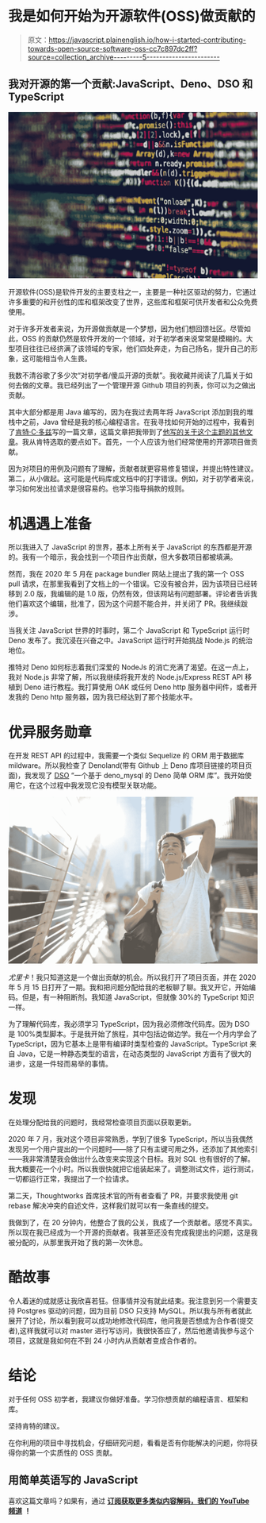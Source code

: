 # 我是如何开始为开源软件(OSS)做贡献的

> 原文：<https://javascript.plainenglish.io/how-i-started-contributing-towards-open-source-software-oss-cc7c897dc2ff?source=collection_archive---------5----------------------->

## 我对开源的第一个贡献:JavaScript、Deno、DSO 和 TypeScript

![](img/e13cfbdae35e1dfc1b9099bb35c257db.png)

开源软件(OSS)是软件开发的主要支柱之一，主要是一种社区驱动的努力，它通过许多重要的和开创性的库和框架改变了世界，这些库和框架可供开发者和公众免费使用。

对于许多开发者来说，为开源做贡献是一个梦想，因为他们想回馈社区。尽管如此，OSS 的贡献仍然是软件开发的一个领域，对于初学者来说常常是模糊的。大型项目往往已经挤满了该领域的专家，他们四处奔走，为自己扬名，提升自己的形象，这可能相当令人生畏。

我数不清谷歌了多少次“对初学者/傻瓜开源的贡献”。我收藏并阅读了几篇关于如何去做的文章。我已经列出了一个管理开源 Github 项目的列表，你可以为之做出贡献。

其中大部分都是用 Java 编写的，因为在我过去两年将 JavaScript 添加到我的堆栈中之前，Java 曾经是我的核心编程语言。在我寻找如何开始的过程中，我看到了[肯特·C·多兹](https://kentcdodds.com/blog/first-timers-only)写的一篇文章，这篇文章把我带到了[他写的关于这个主题的其他文章](https://kentcdodds.com/blog/what-open-source-project-should-i-contribute-to)。我从肯特选取的要点如下。首先，一个人应该为他们经常使用的开源项目做贡献。

因为对项目的用例及问题有了理解，贡献者就更容易修复错误，并提出特性建议。第二，从小做起。这可能是代码库或文档中的打字错误。例如，对于初学者来说，学习如何发出拉请求是很容易的。也学习指导捐款的规则。

# 机遇遇上准备

所以我进入了 JavaScript 的世界，基本上所有关于 JavaScript 的东西都是开源的。我有一个暗示，我会找到一个项目作出贡献，但大多数项目都被填满。

然而，我在 2020 年 5 月在 package bundler 网站上提出了我的第一个 OSS pull 请求，在那里我看到了文档上的一个错误。它没有被合并，因为该项目已经转移到 2.0 版，我编辑的是 1.0 版，仍然有效，但该网站有问题部署。评论者告诉我他们喜欢这个编辑，批准了，因为这个问题不能合并，并关闭了 PR。我继续跋涉。

当我关注 JavaScript 世界的时事时，第二个 JavaScript 和 TypeScript 运行时 Deno 发布了。我沉浸在兴奋之中。JavaScript 运行时开始挑战 Node.js 的统治地位。

推特对 Deno 如何标志着我们深爱的 NodeJs 的消亡充满了渴望。在这一点上，我对 Node.js 非常了解，所以我继续将我开发的 Node.js/Express REST API 移植到 Deno 进行教程。我打算使用 OAK 或任何 Deno http 服务器中间件，或者开发我的 Deno http 服务器，因为我已经达到了那个技能水平。

# 优异服务勋章

在开发 REST API 的过程中，我需要一个类似 Sequelize 的 ORM 用于数据库 mildware。所以我检查了 Denoland(带有 Github 上 Deno 库项目链接的项目页面)，我发现了 [DSO](https://github.com/manyuanrong/dso) “一个基于 deno_mysql 的 Deno 简单 ORM 库”。我开始使用它，在这个过程中我发现它没有模型关联功能。

![](img/68f0a43027bd7861604e4749102158e2.png)

*尤里卡*！我只知道这是一个做出贡献的机会。所以我打开了项目页面，并在 2020 年 5 月 15 日打开了一期。我和把问题分配给我的老板聊了聊。我叉开它，开始编码。但是，有一种阻断剂。我知道 JavaScript，但就像 30%的 TypeScript 知识一样。

为了理解代码库，我必须学习 TypeScript，因为我必须修改代码库。因为 DSO 是 100%类型脚本。于是我开始了旅程，其中包括边做边学。我在一个月内学会了 TypeScript，因为它基本上是带有编译时类型检查的 JavaScript。TypeScript 来自 Java，它是一种静态类型的语言，在动态类型的 JavaScript 方面有了很大的进步，这是一件轻而易举的事情。

# 发现

在处理分配给我的问题时，我经常检查项目页面以获取更新。

2020 年 7 月，我对这个项目非常熟悉，学到了很多 TypeScript，所以当我偶然发现另一个用户提出的一个问题时——除了只有主键可用之外，还添加了其他索引——我非常清楚我会做出什么改变来实现这个目标。我对 SQL 也有很好的了解。我大概要花一个小时。所以我很快就把它组装起来了。调整测试文件，运行测试，一切都运行正常，我提出了一个拉请求。

第二天，Thoughtworks 首席技术官的所有者查看了 PR，并要求我使用 git rebase 解决冲突的自述文件，这样我们就可以有一条直线的提交。

我做到了，在 20 分钟内，他整合了我的公关，我成了一个贡献者。感觉不真实。所以现在我已经成为一个开源的贡献者。我甚至还没有完成我提出的问题，这是我被分配的，从那里我开始了我的第一次休息。

# 酷故事

令人着迷的成就感让我欣喜若狂。但事情并没有就此结束。我注意到另一个需要支持 Postgres 驱动的问题，因为目前 DSO 只支持 MySQL。所以我与所有者就此展开了讨论，所以看到我可以成功地修改代码库，他问我是否想成为合作者(提交者),这样我就可以对 master 进行写访问，我很快答应了，然后他邀请我参与这个项目，这就是我如何在不到 24 小时内从贡献者变成合作者的。

# 结论

对于任何 OSS 初学者，我建议你做好准备。学习你想贡献的编程语言、框架和库。

坚持肯特的建议。

在你利用的项目中寻找机会，仔细研究问题，看看是否有你能解决的问题，你将获得你的第一个实质性的 OSS 贡献。

## **用简单英语写的 JavaScript**

喜欢这篇文章吗？如果有，通过 [**订阅获取更多类似内容解码，我们的 YouTube 频道**](https://www.youtube.com/channel/UCtipWUghju290NWcn8jhyAw) **！**